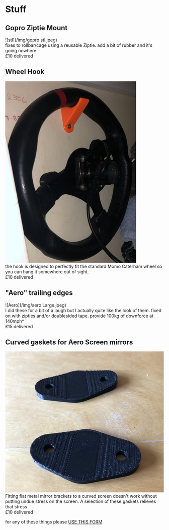 # Stuff

## Gopro Ziptie Mount
![stl](/img/gopro stl.jpeg)<br/>
fixes to rollbar/cage using a reusable Ziptie. add a bit of rubber and it's going nowhere.<br/>
£10 delivered

## Wheel Hook
![hook-cupboard](/img/hook-cupboard.jpeg)<br/>
the hook is designed to perfectly fit the standard Momo Caterham wheel so you can hang it somewhere out of sight.<br/>
£10 delivered

## "Aero" trailing edges
![Aero](/img/aero Large.jpeg)<br/>
I did these for a bit of a laugh but I actually quite like the look of them. 
fixed on with zipties and/or doublesided tape.
provide 100kg of downforce at 140mph*<br/>
£15 delivered

## Curved gaskets for Aero Screen mirrors
![Aero](/img/gasket.jpeg)<br/>
Fitting flat metal mirror brackets to a curved screen doesn't work without putting undue stress on the screen. A selection of these gaskets relieves that stress<br/>
£10 delivered

for any of these things please [USE THIS FORM](https://forms.gle/5vtitZ7rHnNgAx4Y6)
